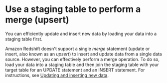 # Use a staging table to perform a merge \(upsert\)<a name="c_best-practices-upsert"></a>

You can efficiently update and insert new data by loading your data into a staging table first\.

Amazon Redshift doesn't support a single *merge* statement \(update or insert, also known as an *upsert*\) to insert and update data from a single data source\. However, you can effectively perform a merge operation\. To do so, load your data into a staging table and then join the staging table with your target table for an UPDATE statement and an INSERT statement\. For instructions, see [Updating and inserting new data](t_updating-inserting-using-staging-tables-.md)\.